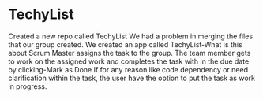 # TechyList
Created a new repo called TechyList
We had a problem in merging the files that our group created.
We created an app called TechyList-What is this about
Scrum Master assigns the task to the group.
The team member gets to work on the assigned work and completes the task with in the due date by clicking-Mark as Done
If for any reason like code dependency or need clarification within the task, the user have the option to put the task as work in progress.
